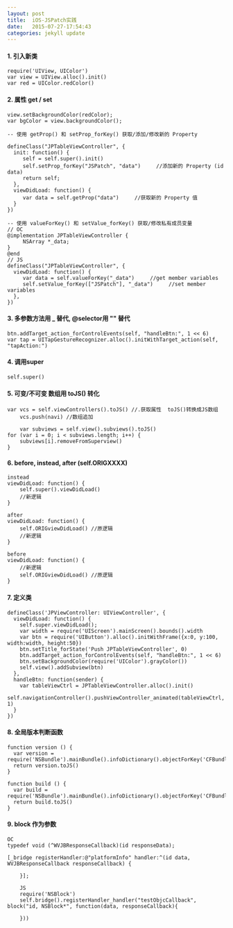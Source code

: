 ```yaml
---
layout: post
title:  iOS-JSPatch实践
date:   2015-07-27-17:54:43
categories: jekyll update
---
```


#### 1. 引入新类
	
	require('UIView, UIColor')
	var view = UIView.alloc().init()
	var red = UIColor.redColor()

#### 2. 属性 get / set

	view.setBackgroundColor(redColor);
	var bgColor = view.backgroundColor();

	-- 使用 getProp() 和 setProp_forKey() 获取/添加/修改新的 Property

	defineClass("JPTableViewController", {
	  init: function() {
	     self = self.super().init()
	     self.setProp_forKey("JSPatch", "data")     //添加新的 Property (id data)
	     return self;
	  },
	  viewDidLoad: function() {
	     var data = self.getProp("data")     //获取新的 Property 值
	  }
	})

	-- 使用 valueForKey() 和 setValue_forKey() 获取/修改私有成员变量
	// OC
	@implementation JPTableViewController {
	     NSArray *_data;
	}
	@end
	// JS
	defineClass("JPTableViewController", {
	  viewDidLoad: function() {
	     var data = self.valueForKey("_data")     //get member variables
	     self.setValue_forKey(["JSPatch"], "_data")     //set member variables
	  },
	})

#### 3. 多参数方法用 _ 替代, @selector用 "" 替代

	btn.addTarget_action_forControlEvents(self, "handleBtn:", 1 << 6)
	var tap = UITapGestureRecognizer.alloc().initWithTarget_action(self, "tapAction:")

#### 4. 调用super

	self.super()

#### 5. 可变/不可变 数组用 toJS() 转化

	var vcs = self.viewControllers().toJS() //.获取属性  toJS()转换成JS数组
    	vcs.push(navi) //数组追加

    	var subviews = self.view().subviews().toJS()
  	for (var i = 0; i < subviews.length; i++) {
  		subviews[i].removeFromSuperview()
  	}

#### 6. before, instead, after (self.ORIGXXXX)

	instead
	viewDidLoad: function() {
  		self.super().viewDidLoad()
  		//新逻辑
  	}

  	after
  	viewDidLoad: function() {
  		self.ORIGviewDidLoad() //原逻辑
  		//新逻辑
  	}
  	
  	before
  	viewDidLoad: function() {
  		//新逻辑
  		self.ORIGviewDidLoad() //原逻辑
  	}


#### 7. 定义类

	defineClass('JPViewController: UIViewController', {
	  viewDidLoad: function() {
	    self.super.viewDidLoad();
	    var width = require('UIScreen').mainScreen().bounds().width
	    var btn = require('UIButton').alloc().initWithFrame({x:0, y:100, width:width, height:50})
	    btn.setTitle_forState('Push JPTableViewController', 0)
	    btn.addTarget_action_forControlEvents(self, "handleBtn:", 1 << 6)
	    btn.setBackgroundColor(require('UIColor').grayColor())
	    self.view().addSubview(btn)
	  },
	  handleBtn: function(sender) {
	    var tableViewCtrl = JPTableViewController.alloc().init() 
	    self.navigationController().pushViewController_animated(tableViewCtrl, 1)
	  }
	})

#### 8. 全局版本判断函数

	function version () {
	  var version = require('NSBundle').mainBundle().infoDictionary().objectForKey('CFBundleShortVersionString')
	  return version.toJS()
	}

	function build () {
	  var build = require('NSBundle').mainBundle().infoDictionary().objectForKey('CFBundleVersion')
	  return build.toJS()
	}

#### 9. block 作为参数

	OC
	typedef void (^WVJBResponseCallback)(id responseData);

	[_bridge registerHandler:@"platformInfo" handler:^(id data, WVJBResponseCallback responseCallback) {
        	
    	}];

    	JS
    	require('NSBlock')
      	self.bridge().registerHandler_handler("testObjcCallback", block("id, NSBlock*", function(data, responseCallback){
        
      	}))











[jekyll]:      http://jekyllrb.com
[jekyll-gh]:   https://github.com/jekyll/jekyll
[jekyll-help]: https://github.com/jekyll/jekyll-help
